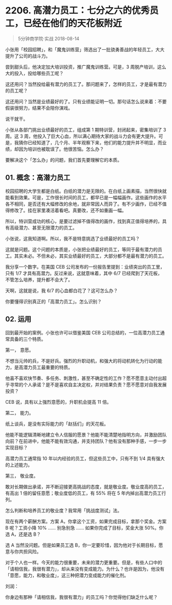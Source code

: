 # 2206. 高潜力员工：七分之六的优秀员工，已经在他们的天花板附近
> 5分钟商学院·实战
2018-08-14

小张用「校园招聘」，和「魔鬼训练营」筛选出了一批骁勇善战的年轻员工，大大提升了公司的战斗力。

尝到甜头后，他决定加大培训投资，推广魔鬼训练营。可是，3 周脱产培训，这么大的投入，投给哪些员工呢？

这还用问？当然投给最有潜力的员工了。那问题来了，怎样的员工，才是最有潜力的员工呢？

这还用问？当然是业绩最好的了。只有业绩能证明一切。那句话怎么说来着：不要假装很努力，结果不会陪你演戏。

说干就干。

小张从各部门挑出业绩最好的员工，组成第 1 期特训营，封闭起来，密集培训了 3 周。这 3 周，他投入了巨大心血，所以满心期待大家的战斗力会有更大提升。可是，我猜你已经知道了，几个月、半年观察下来，他们的能力提升并不明显，而业绩，却因为培训也被耽误了。他很苦恼。怎么办？

要解决这个「怎么办」的问题，我们首先要理解它的本质。

## 01. 概念：高潜力员工

校园招聘的大学生都是白纸。白纸的潜力是无限的。在白纸上画素描，当然很快就能看到效果。可是，工作很长时间的员工，都早已是一幅幅画作。这些画作的水平各不相同，是否还有大幅修改的余地，就非常因人而异了。有不少画作，已经不值得修改了。挂在家里凑活着看吧。真要改，还不如重画一幅。

所以，特训营成功的核心，是要过滤掉不值得改的画作，找到真正值得培养的，具有高级潜力、甚至无限潜力的员工。

小张说，这我知道啊。所以，我不是特意挑选了业绩最好的员工吗？

这就是问题。这个问题的本质是，小张把业绩最好的员工，等同于最有潜力的员工。其实未必。不但未必，其实业绩最好的员工，大部分都不是最有潜力的员工。

我分享一个数字。在美国 CEB 公司发布的一份报告里提到：业绩突出的员工里，只有 1/7 才具有高潜力。反过来说，这就意味着，其中 6/7 已经爬到了天花板，不管怎么培养，提升都不会大了。

天啊，这就是说，我 6/7 的心血都白花了？这可怎么办？

你要懂得识别真正的「高潜力员工」。怎么识别？

## 02. 运用

回到最开始的案例。小张也许可以借鉴美国 CEB 公司总结的，一位高潜力员工通常具备的三个特质。

第一， 意愿。

不想当元帅的兵，不是好兵。强烈的升职动机，和强大的将动机转化为行动的能力，是高潜力员工最重要的特质。

他喜不喜欢快节奏、多任务、刺激性，甚至不确定性的工作？愿不愿意主动付出超乎寻常的个人承诺？是不是喜欢自主决定权，并对结果负责？愿不愿意对自我发展投资？

CEB 说，具有以上强烈意愿的，升职机会提高 11 倍。

第二， 能力。

纸上谈兵，是没有实际能力的「赵括们」的天花板。

他能不能逻辑清晰地建立令人信服的愿景？他能不能清楚地指明方向，并激励团队向前？在前进中，他能不能有效沟通，并支持团队？他有没有那种手感，一步一步实现目标？

高潜力员工通常指 10 年以内经验的员工，但这些员工中，只有不到 1/4 具有强大的上述能力。

第三， 敬业度。

敢对长期做出承诺，并不断迎接更高挑战的态度，就是敬业度。敬业度高的员工，有高出 1 倍的留任意愿；敬业度低的员工，有 55% 将在 5 年内掉出高潜力员工行列。

怎么判断和培养员工的敬业度？我常用「挑战度测试」法。

现在有两个薪酬方案。方案 A，你拿这个工资，如果完成目标，拿那个奖金。方案 B 呢？工资小降 10% …… 别急别急 …… 如果你完成了目标，奖金大涨 50%。你选 A，还是选 B？

选 A 当然没问题。但是如果员工选 B，你一定要珍惜，因为他对于长期目标，愿意与你共担风险。

对于个人也一样。今天的能力很重要，未来的潜力更重要。但是，有些人口中的「请相信我，我很有潜力」，却从来没有变成能力。为什么？也许是因为，他没有「意愿，能力，和敬业度」，这三种把潜力变成能力的催化剂。

刘润：

你身边有那种「请相信我，我很有潜力」的员工吗？你觉得他们缺乏什么呢？



